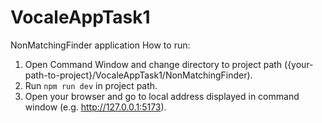 # VocaleAppTask1
NonMatchingFinder application
How to run:
1. Open Command Window and change directory to project path ({your-path-to-project}/VocaleAppTask1/NonMatchingFinder).
2. Run `npm run dev` in project path.
3. Open your browser and go to local address displayed in command window (e.g. http://127.0.0.1:5173).
